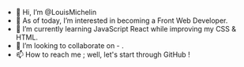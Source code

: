 - 👋 Hi, I’m @LouisMichelin
- 👀 As of today, I’m interested in becoming a Front Web Developer.
- 🌱 I’m currently learning JavaScript React while improving my CSS & HTML.
- 💞️ I’m looking to collaborate on - .
- 📫 How to reach me ; well, let's start through GitHub !

<!---
LouisMichelin/LouisMichelin is a ✨ special ✨ repository because its `README.md` (this file) appears on your GitHub profile.
You can click the Preview link to take a look at your changes.
--->
